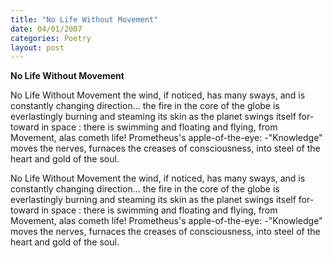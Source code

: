 ```yaml
---
title: "No Life Without Movement"
date: 04/01/2007
categories: Poetry
layout: post
---
```


**No Life Without Movement**

No Life Without Movement
the wind, if noticed, has many sways, and
is constantly changing direction...
the fire in the core of the globe
is everlastingly burning and steaming its skin
as the planet swings itself for-toward in space
: there is swimming and floating and flying,
from Movement,
alas
cometh life!
Prometheus's apple-of-the-eye:
-"Knowledge"
moves the nerves, furnaces the creases of consciousness,
into steel of the heart
and gold of the soul.

No Life Without Movement
the wind, if noticed, has many sways, and
is constantly changing direction...
the fire in the core of the globe
is everlastingly burning and steaming its skin
as the planet swings itself for-toward in space
: there is swimming and floating and flying,
from Movement,
alas
cometh life!
Prometheus's apple-of-the-eye:
-"Knowledge"
moves the nerves, furnaces the creases of consciousness,
into steel of the heart
and gold of the soul.
